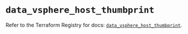# `data_vsphere_host_thumbprint`

Refer to the Terraform Registry for docs: [`data_vsphere_host_thumbprint`](https://registry.terraform.io/providers/hashicorp/vsphere/2.11.1/docs/data-sources/host_thumbprint).
